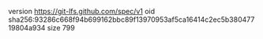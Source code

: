 version https://git-lfs.github.com/spec/v1
oid sha256:93286c668f94b699162bbc89f13970953af5ca16414c2ec5b38047719804a934
size 799
